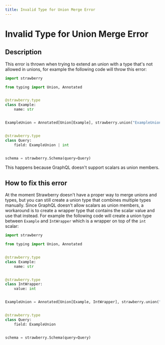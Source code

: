 ```yaml
---
title: Invalid Type for Union Merge Error
---
```


# Invalid Type for Union Merge Error

## Description

This error is thrown when trying to extend an union with a type that's not
allowed in unions, for example the following code will throw this error:

```python
import strawberry

from typing import Union, Annotated


@strawberry.type
class Example:
    name: str


ExampleUnion = Annotated[Union[Example], strawberry.union("ExampleUnion")]


@strawberry.type
class Query:
    field: ExampleUnion | int


schema = strawberry.Schema(query=Query)
```

This happens because GraphQL doesn't support scalars as union members.

## How to fix this error

At the moment Strawberry doesn't have a proper way to merge unions and types,
but you can still create a union type that combines multiple types manually.
Since GraphQL doesn't allow scalars as union members, a workaround is to create
a wrapper type that contains the scalar value and use that instead. For example
the following code will create a union type between `Example` and `IntWrapper`
which is a wrapper on top of the `int` scalar:

```python
import strawberry

from typing import Union, Annotated


@strawberry.type
class Example:
    name: str


@strawberry.type
class IntWrapper:
    value: int


ExampleUnion = Annotated[Union[Example, IntWrapper], strawberry.union("ExampleUnion")]


@strawberry.type
class Query:
    field: ExampleUnion


schema = strawberry.Schema(query=Query)
```
